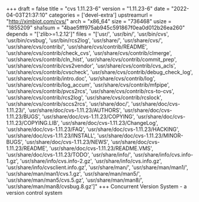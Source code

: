 +++
draft = false
title = "cvs 1.11.23-6"
version = "1.11.23-6"
date = "2022-04-03T21:37:10"
categories = ['devel-extra']
upstreamurl = "http://ximbiot.com/cvs/"
arch = "x86_64"
size = "736468"
usize = "1855209"
sha1sum = "4bae5fff975ab945c591867f0ea0d012b26ea260"
depends = "['zlib>=1.2.12']"
files = "['usr/', 'usr/bin/', 'usr/bin/cvs', 'usr/bin/cvsbug', 'usr/bin/rcs2log', 'usr/share/', 'usr/share/cvs/', 'usr/share/cvs/contrib/', 'usr/share/cvs/contrib/README', 'usr/share/cvs/contrib/check_cvs', 'usr/share/cvs/contrib/clmerge', 'usr/share/cvs/contrib/cln_hist', 'usr/share/cvs/contrib/commit_prep', 'usr/share/cvs/contrib/cvs2vendor', 'usr/share/cvs/contrib/cvs_acls', 'usr/share/cvs/contrib/cvscheck', 'usr/share/cvs/contrib/debug_check_log', 'usr/share/cvs/contrib/intro.doc', 'usr/share/cvs/contrib/log', 'usr/share/cvs/contrib/log_accum', 'usr/share/cvs/contrib/mfpipe', 'usr/share/cvs/contrib/pvcs2rcs', 'usr/share/cvs/contrib/rcs-to-cvs', 'usr/share/cvs/contrib/rcs2log', 'usr/share/cvs/contrib/rcslock', 'usr/share/cvs/contrib/sccs2rcs', 'usr/share/doc/', 'usr/share/doc/cvs-1.11.23/', 'usr/share/doc/cvs-1.11.23/AUTHORS', 'usr/share/doc/cvs-1.11.23/BUGS', 'usr/share/doc/cvs-1.11.23/COPYING', 'usr/share/doc/cvs-1.11.23/COPYING.LIB', 'usr/share/doc/cvs-1.11.23/ChangeLog', 'usr/share/doc/cvs-1.11.23/FAQ', 'usr/share/doc/cvs-1.11.23/HACKING', 'usr/share/doc/cvs-1.11.23/INSTALL', 'usr/share/doc/cvs-1.11.23/MINOR-BUGS', 'usr/share/doc/cvs-1.11.23/NEWS', 'usr/share/doc/cvs-1.11.23/README', 'usr/share/doc/cvs-1.11.23/README.VMS', 'usr/share/doc/cvs-1.11.23/TODO', 'usr/share/info/', 'usr/share/info/cvs.info-1.gz', 'usr/share/info/cvs.info-2.gz', 'usr/share/info/cvs.info.gz', 'usr/share/info/cvsclient.info.gz', 'usr/share/man/', 'usr/share/man/man1/', 'usr/share/man/man1/cvs.1.gz', 'usr/share/man/man5/', 'usr/share/man/man5/cvs.5.gz', 'usr/share/man/man8/', 'usr/share/man/man8/cvsbug.8.gz']"
+++
Concurrent Version System - a version control system